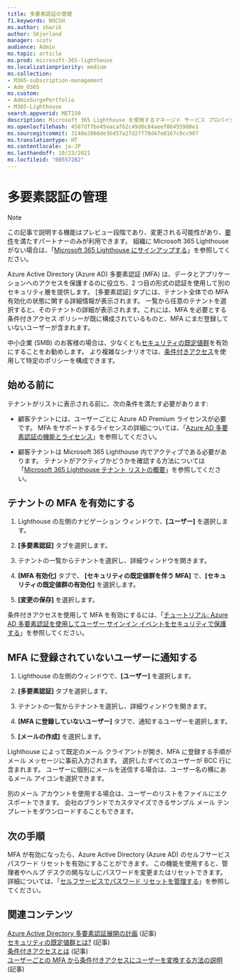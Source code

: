 ```yaml
---
title: 多要素認証の管理
f1.keywords: NOCSH
ms.author: sharik
author: SKjerland
manager: scotv
audience: Admin
ms.topic: article
ms.prod: microsoft-365-lighthouse
ms.localizationpriority: medium
ms.collection:
- M365-subscription-management
- Adm_O365
ms.custom:
- AdminSurgePortfolio
- M365-Lighthouse
search.appverid: MET150
description: Microsoft 365 Lighthouse を使用するマネージド サービス プロバイダー (MSP) 向けに、多要素認証を管理する方法を説明します。
ms.openlocfilehash: 4587dffbe45eacaf62c49d0c84aeef86455980e1
ms.sourcegitcommit: 3140e2866de36d57a27d27f70d47e8167c9cc907
ms.translationtype: HT
ms.contentlocale: ja-JP
ms.lasthandoff: 10/23/2021
ms.locfileid: "60557282"
---
```

# <a name="manage-multifactor-authentication"></a>多要素認証の管理

> [!NOTE]
> この記事で説明する機能はプレビュー段階であり、変更される可能性があり、[要件](m365-lighthouse-requirements.md)を満たすパートナーのみが利用できます。 組織に Microsoft 365 Lighthouse がない場合は、「[Microsoft 365 Lighthouse にサインアップする](m365-lighthouse-sign-up.md)」を参照してください。

Azure Active Directory (Azure AD) 多要素認証 (MFA) は、データとアプリケーションへのアクセスを保護するのに役立ち、2 つ目の形式の認証を使用して別のセキュリティ層を提供します。 [多要素認証] タブには、テナント全体での MFA 有効化の状態に関する詳細情報が表示されます。 一覧から任意のテナントを選択すると、そのテナントの詳細が表示されます。これには、MFA を必要とする条件付きアクセス ポリシーが既に構成されているものと、MFA にまだ登録していないユーザーが含まれます。

中小企業 (SMB) のお客様の場合は、少なくとも[セキュリティの既定値群](/azure/active-directory/fundamentals/concept-fundamentals-security-defaults)を有効にすることをお勧めします。 より複雑なシナリオでは、[条件付きアクセス](/azure/active-directory/conditional-access/overview)を使用して特定のポリシーを構成できます。

## <a name="before-you-begin"></a>始める前に

テナントがリストに表示される前に、次の条件を満たす必要があります:

- 顧客テナントには、ユーザーごとに Azure AD Premium ライセンスが必要です。 MFA をサポートするライセンスの詳細については、「[Azure AD 多要素認証の機能とライセンス](/azure/active-directory/authentication/concept-mfa-licensing)」を参照してください。

- 顧客テナントは Microsoft 365 Lighthouse 内でアクティブである必要があります。 テナントがアクティブかどうかを確認する方法については「[Microsoft 365 Lighthouse テナント リストの概要](/microsoft-365/lighthouse/m365-lighthouse-tenant-list-overview)」を参照してください。

## <a name="enable-mfa-for-a-tenant"></a>テナントの MFA を有効にする

1. Lighthouse の左側のナビゲーション ウィンドウで、**[ユーザー]** を選択します。

2. **[多要素認証]** タブを選択します。

3. テナントの一覧からテナントを選択し、詳細ウィンドウを開きます。

4. **[MFA 有効化]** タブで、 **[セキュリティの既定値群を伴う MFA]** で、**[セキュリティの既定値群の有効化]** を選択します。

5. **[変更の保存]** を選択します。

条件付きアクセスを使用して MFA を有効にするには、「[チュートリアル: Azure AD 多要素認証を使用してユーザー サインイン イベントをセキュリティで保護する](/azure/active-directory/authentication/tutorial-enable-azure-mfa)」を参照してください。

## <a name="notify-users-who-arent-registered-for-mfa"></a>MFA に登録されていないユーザーに通知する

1. Lighthouse の左側のウィンドウで、**[ユーザー]** を選択します。

2. **[多要素認証]** タブを選択します。

3. テナントの一覧からテナントを選択し、詳細ウィンドウを開きます。

4. **[MFA に登録していないユーザー]** タブで、通知するユーザーを選択します。

5. **[メールの作成]** を選択します。

Lighthouse によって既定のメール クライアントが開き、MFA に登録する手順がメール メッセージに事前入力されます。 選択したすべてのユーザーが BCC 行に含まれます。 ユーザーに個別にメールを送信する場合は、ユーザー名の横にあるメール アイコンを選択できます。

別のメール アカウントを使用する場合は、ユーザーのリストをファイルにエクスポートできます。 会社のブランドでカスタマイズできるサンプル メール テンプレートをダウンロードすることもできます。

## <a name="next-steps"></a>次の手順

MFA が有効になったら、Azure Active Directory (Azure AD) のセルフサービス パスワード リセットを有効にすることができます。 この機能を使用すると、管理者やヘルプ デスクの関与なしにパスワードを変更またはリセットできます。 詳細については、「[セルフサービスでパスワード リセットを管理する](m365-lighthouse-manage-sspr.md)」を参照してください。

## <a name="related-content"></a>関連コンテンツ

[Azure Active Directory 多要素認証展開の計画](/azure/active-directory/authentication/howto-mfa-getstarted) (記事)\
[セキュリティの既定値群とは?](/azure/active-directory/fundamentals/concept-fundamentals-security-defaults) (記事)\
[条件付きアクセスとは](/azure/active-directory/conditional-access/overview) (記事)\
[ユーザーごとの MFA から条件付きアクセスにユーザーを変換する方法の説明](/azure/active-directory/authentication/howto-mfa-getstarted#convert-users-from-per-user-mfa-to-conditional-access-based-mfa) (記事)
